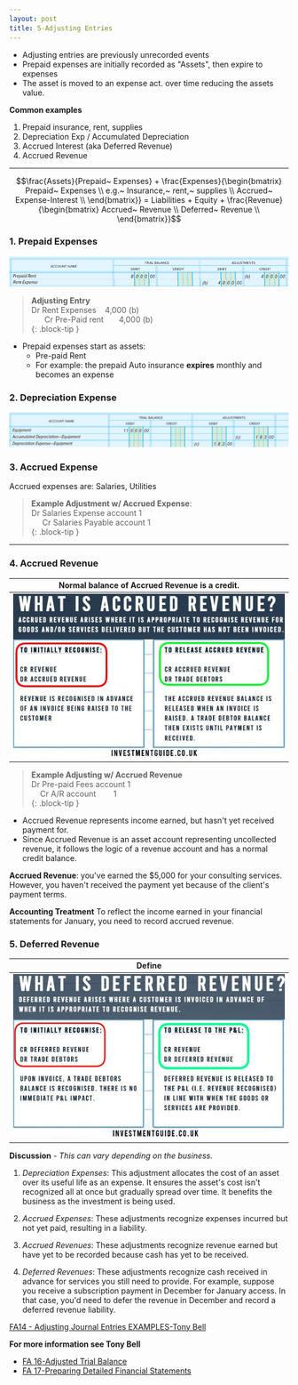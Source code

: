 ```yaml
---
layout: post
title: 5-Adjusting Entries
---
```


- Adjusting entries are previously unrecorded events
- Prepaid expenses are initially recorded as "Assets", then expire to expenses
- The asset is moved to an expense act. over time reducing the assets value.

**Common examples**

  1. Prepaid insurance, rent, supplies
  2. Depreciation Exp / Accumulated Depreciation
  2. Accrued Interest (aka Deferred Revenue)
  3. Accrued Revenue   

---


$$\frac{Assets}{Prepaid~ Expenses} + \frac{Expenses}{\begin{bmatrix}
Prepaid~ Expenses \\
e.g.~ Insurance,~ rent,~ supplies \\
Accrued~ Expense-Interest \\
\end{bmatrix}} = Liabilities + Equity + \frac{Revenue}{\begin{bmatrix}
Accrued~ Revenue \\
Deferred~ Revenue \\
\end{bmatrix}}$$  


### 1. Prepaid Expenses 
   
![Pre-paid rent example](/assets/mc-graw-accounting-course/images/pre.paid.example.png)

> **Adjusting Entry**   
> Dr Rent Expenses &nbsp;&nbsp; 4,000 (b)   
> &nbsp;&nbsp;&nbsp;&nbsp;&nbsp; Cr Pre-Paid rent &nbsp;&nbsp;&nbsp;&nbsp;&nbsp; 4,000 (b)   
{: .block-tip }   

- Prepaid expenses start as assets:
  - Pre-paid Rent
  - For example: the prepaid Auto insurance **expires** monthly and becomes an expense


### 2. Depreciation Expense

![depreciation adjustment example](/assets/mc-graw-accounting-course/images/depreciation.example.png)


### 3. Accrued Expense 

Accrued expenses are: Salaries, Utilities

> **Example Adjustment w/ Accrued Expense**:    
> Dr Salaries Expense account 1     
> &nbsp;&nbsp;&nbsp;&nbsp;&nbsp;Cr Salaries Payable account 1    
{: .block-tip }   

---

### 4. Accrued Revenue


|Normal balance of Accrued Revenue is a credit.|
|:-:|
|![](/assets/misc/what-is-accrued-revenue.jpg)|
  

> **Example Adjusting w/ Accrued Revenue**   
> Dr Pre-paid Fees account 1   
> &nbsp;&nbsp;&nbsp; Cr A/R account &nbsp;&nbsp;&nbsp;&nbsp;&nbsp;&nbsp; 1   
{: .block-tip }   


- Accrued Revenue represents income earned, but hasn't yet received payment for.   
- Since Accrued Revenue is an asset account representing uncollected revenue, it follows the logic of a revenue account and has a normal credit balance.   

**Accrued Revenue**: you've earned the $5,000 for your consulting services. However, you haven't received the payment yet because of the client's payment terms.

**Accounting Treatment** To reflect the income earned in your financial statements for January, you need to record accrued revenue.   


### 5. Deferred Revenue   

|Define|
|:-:|
|![](/assets/misc/what-is-deferred-revenue.jpg)|


**Discussion** - *This can vary depending on the business.*

1. *Depreciation Expenses*: This adjustment allocates the cost of an asset over its useful life as an expense. It ensures the asset's cost isn't recognized all at once but gradually spread over time. It benefits the business as the investment is being used.

2. *Accrued Expenses*: These adjustments recognize expenses incurred but not yet paid, resulting in a liability. 

3. *Accrued Revenues*: These adjustments recognize revenue earned but have yet to be recorded because cash has yet to be received. 

4. *Deferred Revenues*: These adjustments recognize cash received in advance for services you still need to provide. For example, suppose you receive a subscription payment in December for January access. In that case, you'd need to defer the revenue in December and record a deferred revenue liability.


[FA14 - Adjusting Journal Entries EXAMPLES-Tony Bell](https://www.youtube.com/watch?v=gkqoIqeiCsU)


**For more information see Tony Bell**   
- [FA 16-Adjusted Trial Balance](https://www.youtube.com/watch?v=TKpabpcjk14)  
- [FA 17-Preparing Detailed Financial Statements](https://www.youtube.com/watch?v=NT5zaYuEyuk)  

